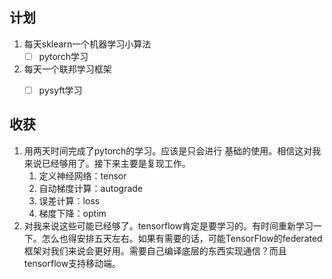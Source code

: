 ## 计划


1. 每天sklearn一个机器学习小算法
   - [ ] pytorch学习
2. 每天一个联邦学习框架
   - [ ] pysyft学习


## 收获

1. 用两天时间完成了pytorch的学习。应该是只会进行 基础的使用。相信这对我来说已经够用了。接下来主要是复现工作。
   1. 定义神经网络：tensor
   2. 自动梯度计算：autograde
   3. 误差计算：loss
   4. 梯度下降：optim
2. 对我来说这些可能已经够了。tensorflow肯定是要学习的。有时间重新学习一下。怎么也得安排五天左右。如果有需要的话，可能TensorFlow的federated 框架对我们来说会更好用。需要自己编译底层的东西实现通信？而且tensorflow支持移动端。
